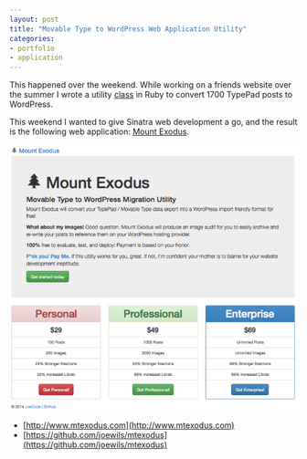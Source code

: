 ```yaml
---
layout: post
title: "Movable Type to WordPress Web Application Utility"
categories:
- portfolio
- application
---
```


This happened over the weekend.  While working on a friends website over the summer I wrote a utility [class](https://github.com/joewils/ruby-mtexport/blob/master/mt_to_wordpress.rb) in Ruby to convert 1700 TypePad posts to WordPress. 

This weekend I wanted to give Sinatra web development a go, and the result is the following web application: [Mount Exodus](http://www.mtexodus.com).

![MT Exodus Screen Shot](/images/posts/mtexodus.png)

* [http://www.mtexodus.com](http://www.mtexodus.com)
* [https://github.com/joewils/mtexodus](https://github.com/joewils/mtexodus)